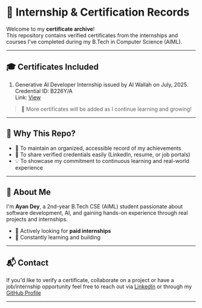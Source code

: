 # 📄 Internship & Certification Records

Welcome to my **certificate archive**!  
This repository contains verified certificates from the internships and courses I've completed during my B.Tech in Computer Science (AIML).

---

## 🎓 Certificates Included

1. Generative AI Developer Internship issued by AI Wallah on July, 2025. Credential ID: B226Y/A                  
Link: [View](https://drive.google.com/file/d/1sZ5VhMFnV8UCUOmezct3M3tPWte3mDXP/view?usp=drivesdk)

> 📌 More certificates will be added as I continue learning and growing!

---

## 🔗 Why This Repo?

- 📁 To maintain an organized, accessible record of my achievements  
- 🔗 To share verified credentials easily (LinkedIn, resume, or job portals)  
- 💡 To showcase my commitment to continuous learning and real-world experience

---

## 👋 About Me

I'm **Ayan Dey**, a 2nd-year B.Tech CSE (AIML) student passionate about software development, AI, and gaining hands-on experience through real projects and internships.

- 💼 Actively looking for **paid internships**
- 🧠 Constantly learning and building

---

## 📬 Contact

If you'd like to verify a certificate, collaborate on a project or have a job/internship opportunity feel free to reach out via [LinkedIn](www.linkedin.com/in/ayandey212105242) or through my [GitHub Profile](https://github.com/35250) 

---
